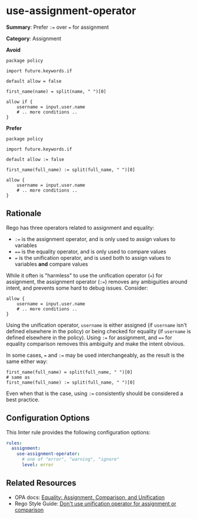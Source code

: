 # use-assignment-operator

**Summary**: Prefer `:=` over `=` for assignment

**Category**: Assignment

**Avoid**
```rego
package policy

import future.keywords.if

default allow = false

first_name(name) = split(name, " ")[0]

allow if {
    username = input.user.name
    # .. more conditions ..
}
```

**Prefer**
```rego
package policy

import future.keywords.if

default allow := false

first_name(full_name) := split(full_name, " ")[0]

allow {
    username = input.user.name
    # .. more conditions ..
}
```

## Rationale

Rego has three operators related to assignment and equality:

- `:=` is the assignment operator, and is only used to assign values to variables
- `==` is the equality operator, and is only used to compare values
- `=` is the unification operator, and is used both to assign values to variables **and** compare values

While it often is "harmless" to use the unification operator (`=`) for assignment, the assignment operator (`:=`)
removes any ambiguities around intent, and prevents some hard to debug issues. Consider:

```rego
allow {
    username = input.user.name
    # .. more conditions ..
}
```

Using the unification operator, `username` is either assigned (if `username` isn't defined elsewhere in the
policy) or being checked for equality (if `username` is defined elsewhere in the policy). Using `:=` for assignment,
and `==` for equality comparison removes this ambiguity and make the intent obvious. 

In some cases, `=` and `:=` may be used interchangeably, as the result is the same either way:

```rego 
first_name(full_name) = split(full_name, " ")[0]
# same as
first_name(full_name) := split(full_name, " ")[0]
```

Even when that is the case, using `:=` consistently should be considered a best practice.

## Configuration Options

This linter rule provides the following configuration options:

```yaml
rules: 
  assignment:
    use-assignment-operator:
      # one of "error", "warning", "ignore"
      level: error
```

## Related Resources

- OPA docs: [Equality: Assignment, Comparison, and Unification](https://www.openpolicyagent.org/docs/latest/policy-language/#equality-assignment-comparison-and-unification)
- Rego Style Guide: [Don't use unification operator for assignment or comparison](https://github.com/StyraInc/rego-style-guide#dont-use-unification-operator-for-assignment-or-comparison)
